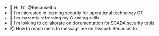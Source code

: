- 👋 Hi, I’m @BecauseIDo
- 👀 I’m interested in learning security for operational technology OT
- 🌱 I’m currently refreshing my C coding skills
- 💞️ I’m looking to collaborate on documentation for SCADA security tools
- 📫 How to reach me is to message me on Discord: BecauseIDo

<!---
BecauseIDo96869/BecauseIDo96869 is a ✨ special ✨ repository because its `README.md` (this file) appears on your GitHub profile.
You can click the Preview link to take a look at your changes.
--->
